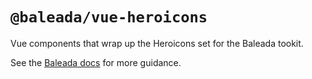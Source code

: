 # `@baleada/vue-heroicons`

Vue components that wrap up the Heroicons set for the Baleada tookit.

See the [Baleada docs](https://baleada.netlify.com) for more guidance.
